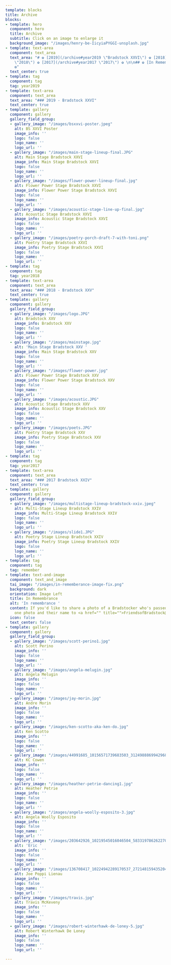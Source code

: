 ```yaml
---
template: blocks
title: Archive
blocks:
- template: hero
  component: hero
  title: Archive
  subtitle: Click on an image to enlarge it
  background_image: "/images/henry-be-IicyiaPYGGI-unsplash.jpg"
- template: text-area
  component: text_area
  text_area: "# ✿ [2019](/archive#year2019 \"Bradstock XXVI\") ✿ [2018](/archive#year2018
    \"2018\") ✿ [2017](/archive#year2017 \"2017\") ✿ \n\n## ✿ [In Remembrance](/archive#remember)
    ✿"
  text_center: true
- template: tag
  component: tag
  tag: year2019
- template: text-area
  component: text_area
  text_area: "### 2019 - Bradstock XXVI"
  text_center: true
- template: gallery
  component: gallery
  gallery_field_group:
  - gallery_image: "/images/bsxxvi-poster.jpeg"
    alt: BS XXVI Poster
    image_info: ''
    logo: false
    logo_name: ''
    logo_url: ''
  - gallery_image: "/images/main-stage-lineup-final.JPG"
    alt: Main Stage Bradstock XXVI
    image_info: Main Stage Bradstock XXVI
    logo: false
    logo_name: ''
    logo_url: ''
  - gallery_image: "/images/flower-power-lineup-final.jpg"
    alt: Flower Power Stage Bradstock XXVI
    image_info: Flower Power Stage Bradstock XXVI
    logo: false
    logo_name: ''
    logo_url: ''
  - gallery_image: "/images/acoustic-stage-line-up-final.jpg"
    alt: Acoustic Stage Bradstock XXVI
    image_info: Acoustic Stage Bradstock XXVI
    logo: false
    logo_name: ''
    logo_url: ''
  - gallery_image: "/images/poetry-porch-draft-7-with-toni.png"
    alt: Poetry Stage Bradstock XXVI
    image_info: Poetry Stage Bradstock XXVI
    logo: false
    logo_name: ''
    logo_url: ''
- template: tag
  component: tag
  tag: year2018
- template: text-area
  component: text_area
  text_area: "### 2018 - Bradstock XXV"
  text_center: true
- template: gallery
  component: gallery
  gallery_field_group:
  - gallery_image: "/images/logo.JPG"
    alt: Bradstock XXV
    image_info: Bradstock XXV
    logo: false
    logo_name: ''
    logo_url: ''
  - gallery_image: "/images/mainstage.jpg"
    alt: 'Main Stage Bradstock XXV '
    image_info: Main Stage Bradstock XXV
    logo: false
    logo_name: ''
    logo_url: ''
  - gallery_image: "/images/flower-power.jpg"
    alt: Flower Power Stage Bradstock XXV
    image_info: Flower Power Stage Bradstock XXV
    logo: false
    logo_name: ''
    logo_url: ''
  - gallery_image: "/images/acoustic.JPG"
    alt: Acoustic Stage Bradstock XXV
    image_info: Acoustic Stage Bradstock XXV
    logo: false
    logo_name: ''
    logo_url: ''
  - gallery_image: "/images/poets.JPG"
    alt: Poetry Stage Bradstock XXV
    image_info: Poetry Stage Bradstock XXV
    logo: false
    logo_name: ''
    logo_url: ''
- template: tag
  component: tag
  tag: year2017
- template: text-area
  component: text_area
  text_area: "### 2017 Bradstock XXIV"
  text_center: true
- template: gallery
  component: gallery
  gallery_field_group:
  - gallery_image: "/images/multistage-lineup-bradstock-xxiv.jpeg"
    alt: Multi-Stage Lineup Bradstock XXIV
    image_info: Multi-Stage Lineup Bradstock XXIV
    logo: false
    logo_name: ''
    logo_url: ''
  - gallery_image: "/images/slide1.JPG"
    alt: Poetry Stage Lineup Bradstock XXIV
    image_info: Poetry Stage Lineup Bradstock XXIV
    logo: false
    logo_name: ''
    logo_url: ''
- template: tag
  component: tag
  tag: remember
- template: text-and-image
  component: text_and_image
  tai_image: "/images/in-rememberance-image-fix.png"
  background: dark
  orientation: Image Left
  title: In Remembrance
  alt: 'In remembrance '
  content: If you'd like to share a photo of a Bradstocker who's passed, please send
    one photo and their name to <a href="" title="">FriendsofBradstock@gmail.com</a>
  icon: false
  text_center: false
- template: gallery
  component: gallery
  gallery_field_group:
  - gallery_image: "/images/scott-perino1.jpg"
    alt: Scott Perino
    image_info: ''
    logo: false
    logo_name: ''
    logo_url: ''
  - gallery_image: "/images/angela-melugin.jpg"
    alt: Angela Melugin
    image_info: ''
    logo: false
    logo_name: ''
    logo_url: ''
  - gallery_image: "/images/jay-morin.jpg"
    alt: Andre Morin
    image_info: ''
    logo: false
    logo_name: ''
    logo_url: ''
  - gallery_image: "/images/ken-scotto-aka-ken-do.jpg"
    alt: Ken Scotto
    image_info: ''
    logo: false
    logo_name: ''
    logo_url: ''
  - gallery_image: "/images/44991685_10156571739683503_312498886994296832_n.jpg"
    alt: KC Cowen
    image_info: ''
    logo: false
    logo_name: ''
    logo_url: ''
  - gallery_image: "/images/heather-petrie-dancing1.jpg"
    alt: Heather Petrie
    image_info: ''
    logo: false
    logo_name: ''
    logo_url: ''
  - gallery_image: "/images/angela-woolly-esposito-3.jpg"
    alt: Angela Woolly Esposito
    image_info: ''
    logo: false
    logo_name: ''
    logo_url: ''
  - gallery_image: "/images/203642926_10219545016046504_5833197862622700564_n.jpg"
    alt: 'Eric '
    image_info: ''
    logo: false
    logo_name: ''
    logo_url: ''
  - gallery_image: "/images/136708417_10224942289170537_2721481594352044058_n.jpg"
    alt: Joe Poppi Lienau
    image_info: ''
    logo: false
    logo_name: ''
    logo_url: ''
  - gallery_image: "/images/travis.jpg"
    alt: Travis McKeveny
    image_info: ''
    logo: false
    logo_name: ''
    logo_url: ''
  - gallery_image: "/images/robert-winterhawk-de-loney-5.jpg"
    alt: Robert Winterhawk De Loney
    image_info: ''
    logo: false
    logo_name: ''
    logo_url: ''

---
```

